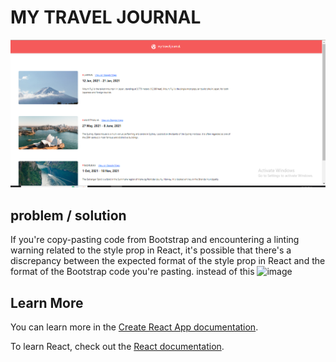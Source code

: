 # MY TRAVEL JOURNAL
![my travel journal](image-1.png)
## problem / solution

If you're copy-pasting code from Bootstrap and encountering a linting warning related to the style prop in React, it's possible that there's a discrepancy between the expected format of the style prop in React and the format of the Bootstrap code you're pasting.
instead of this 
![image](https://github.com/Oroxhimaru/My-Travel-Journal-react/assets/110180871/439889c5-2539-4cf1-906b-453d0c58a154)




## Learn More

You can learn more in the [Create React App documentation](https://facebook.github.io/create-react-app/docs/getting-started).

To learn React, check out the [React documentation](https://reactjs.org/).
